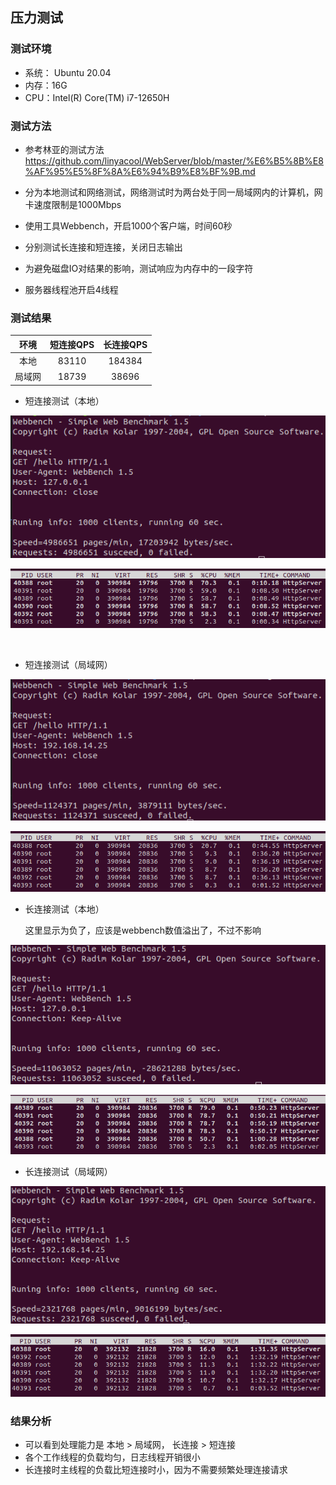 ## 压力测试

### 测试环境

+ 系统： Ubuntu 20.04
+ 内存：16G
+ CPU：Intel(R) Core(TM) i7-12650H

### 测试方法

+ 参考林亚的测试方法 https://github.com/linyacool/WebServer/blob/master/%E6%B5%8B%E8%AF%95%E5%8F%8A%E6%94%B9%E8%BF%9B.md

+ 分为本地测试和网络测试，网络测试时为两台处于同一局域网内的计算机，网卡速度限制是1000Mbps
+ 使用工具Webbench，开启1000个客户端，时间60秒
+ 分别测试长连接和短连接，关闭日志输出
+ 为避免磁盘IO对结果的影响，测试响应为内存中的一段字符
+ 服务器线程池开启4线程

### 测试结果

|  环境  | 短连接QPS | 长连接QPS |
| :----: | :-------: | :-------: |
|  本地  |   83110   |  184384   |
| 局域网 |   18739   |   38696   |

+ 短连接测试（本地）

![](./image/本地短连接结果.png)	

![](./image/本地短连接负载.png)	

​	

+ 短连接测试（局域网）

![](./image/局域网短连接结果.png)	

![](./image/局域网短连接负载.png)	



+ 长连接测试（本地）

  这里显示为负了，应该是webbench数值溢出了，不过不影响

![](./image/本地长连接结果.png)	

![](./image/本地长连接负载.png)	



+ 长连接测试（局域网）

![](./image/局域网长连接结果.png)	

![](./image/局域网长连接负载.png)	



### 结果分析

+ 可以看到处理能力是 本地 > 局域网， 长连接 > 短连接
+ 各个工作线程的负载均匀，日志线程开销很小
+ 长连接时主线程的负载比短连接时小，因为不需要频繁处理连接请求